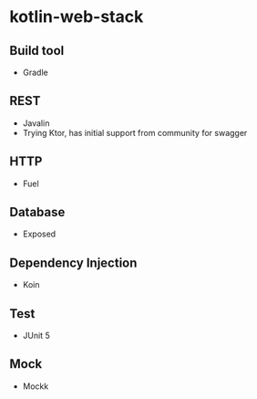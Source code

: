 # kotlin-web-stack

## Build tool

* Gradle

## REST

* Javalin
* Trying Ktor, has initial support from community for swagger

## HTTP

* Fuel

## Database

* Exposed

## Dependency Injection

* Koin

## Test

* JUnit 5

## Mock

* Mockk


